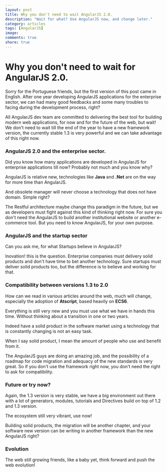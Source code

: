 ```yaml
---
layout: post
title: Why you don't need to wait AngularJS 2.0.
description: "Wait for what? Use AngularJS now, and change later."
category: articles
tags: [AngularJS]
image:
comments: true
share: true
---
```


# Why you don't need to wait for AngularJS 2.0.
Sorry for the Portuguese friends, but the first version of this post came in English.
After one year developing AngularJS applications for the enterprise sector, we can had many good feedbacks and some many troubles to facing during the development process, right?

All AngularJS dev team are committed to delivering the best tool for building modern web applications, for now and for the future of the web, but wait! We don't need to wait till the end of the year to have a new framework version, the currently stable 1.3 is very powerful and we can take advantage of this right now.

### AngularJS 2.0 and the enterprise sector.

Did you know how many applications are developed in AngularJS for enterprise applications till now? Probably not much and you know why?

AngularJS is relative new, technologies like **Java** and **.Net** are on the way for more time than AngularJS.

And obsolete manager will never choose a technology that does not have domain. Simple right?

The Restful architecture maybe change this paradigm in the future, but we as developers must fight against this kind of thinking right now.
For sure you don't need the AngularJS to build another institutional website or another e-commerce tool. But you need to know AngularJS, for your own purpose.

### AngularJS and the startup sector

Can you ask me, for what Startups believe in AngularJS?

Inovation! this is the question. Enterprise companies must delivery solid products and don't have time to bet another technology. Sure startups must deliver solid products too, but the difference is to believe and working for that.

### Compatibility between versions 1.3 to 2.0

How can we read in various articles around the web, much will change, especially the adoption of **Atscript**, based heavily on **ECS6**.

Everything is still very new and you must use what we have in hands this time. Without thinking about a transition in one or two years.

Indeed have a solid product in the software market using a technology that is constantly changing is not an easy task.

When I say solid product, I mean the amount of people who use and benefit from it.

The AngularJS guys are doing an amazing job, and the possibility of a roadmap for code migration and adequacy of the new standards is very great.
So if you don't use the framework right now, you don't need the right to ask for compatibility.

### Future or try now?

Again, the 1.3 version is very stable, we have a big environment out there with a lot of generators, modules, tutorials and Directives build on top of 1.2 and 1.3 version.

The ecosystem still very vibrant, use now!

Building solid products, the migration will be another chapter, and your software new version can be writing in another framework than the new AngularJS right?

### Evolution

The web still growing friends, like a baby yet, think forward and push the web evolution! 
